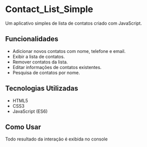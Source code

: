 # Contact_List_Simple

Um aplicativo simples de lista de contatos criado com JavaScript.

## Funcionalidades

- Adicionar novos contatos com nome, telefone e email.
- Exibir a lista de contatos.
- Remover contatos da lista.
- Editar informações de contatos existentes.
- Pesquisa de contatos por nome.

## Tecnologias Utilizadas

- HTML5
- CSS3
- JavaScript (ES6)

## Como Usar

Todo resultado da interação é exibida no console
